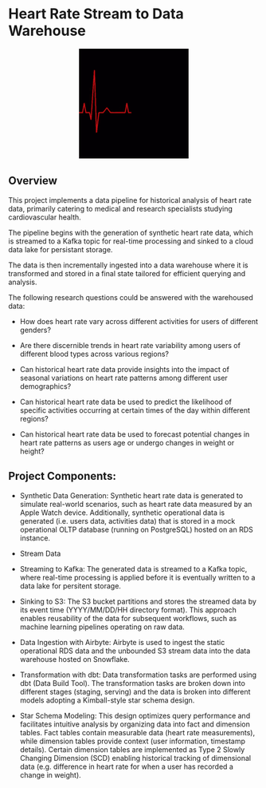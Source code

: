 # Heart Rate Stream to Data Warehouse

<p align="center">
    <img src="docs/img/hr-gif.gif" alt="animated" />
</p>

## Overview

This project implements a data pipeline for historical analysis of heart rate data, primarily catering to medical and research specialists studying cardiovascular health. 

The pipeline begins with the generation of synthetic heart rate data, which is streamed to a Kafka topic for real-time processing and sinked to a cloud data lake for persistant storage. 

The data is then incrementally ingested into a data warehouse where it is transformed and stored in a final state tailored for efficient querying and analysis.

The following research questions could be answered with the warehoused data:

- How does heart rate vary across different activities for users of different genders?

- Are there discernible trends in heart rate variability among users of different blood types across various regions?

- Can historical heart rate data provide insights into the impact of seasonal variations on heart rate patterns among different user demographics?

- Can historical heart rate data be used to predict the likelihood of specific activities occurring at certain times of the day within different regions?

- Can historical heart rate data be used to forecast potential changes in heart rate patterns as users age or undergo changes in weight or height?

## Project Components:

- Synthetic Data Generation: Synthetic heart rate data is generated to simulate real-world scenarios, such as heart rate data measured by an Apple Watch device. Additionally, synthetic operational data is generated (i.e. users data, activities data) that is stored in a mock operational OLTP database (running on PostgreSQL) hosted on an RDS instance.  

- Stream Data 

- Streaming to Kafka: The generated data is streamed to a Kafka topic, where real-time processing is applied before it is eventually written to a data lake for persitent storage.

- Sinking to S3: The S3 bucket partitions and stores the streamed data by its event time (YYYY/MM/DD/HH directory format). This approach enables reusability of the data for subsequent workflows, such as machine learning pipelines operating on raw data. 

- Data Ingestion with Airbyte: Airbyte is used to ingest the static operational RDS data and the unbounded S3 stream data into the data warehouse hosted on Snowflake.

- Transformation with dbt: Data transformation tasks are performed using dbt (Data Build Tool). The transformation tasks are broken down into different stages (staging, serving) and the data is broken into different models adopting a Kimball-style star schema design.

- Star Schema Modeling: This design optimizes query performance and facilitates intuitive analysis by organizing data into fact and dimension tables. Fact tables contain measurable data (heart rate measurements), while dimension tables provide context (user information, timestamp details). Certain dimension tables are implemented as Type 2 Slowly Changing Dimension (SCD) enabling historical tracking of dimensional data (e.g. difference in heart rate for when a user has recorded a change in weight). 

